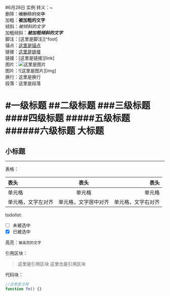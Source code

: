 #6月28日 实例
转义：\~  
删除：~~被删除的文字~~  
加粗：**被加粗的文字**  
倾斜：*被倾斜的文字*  
加粗倾斜：***被加粗倾斜的文字***  
脚注：[这里是脚注][^foot]  
锚点：[这里是锚点](#anchor)  
链接：[这里是链接](http://www.github.com/yandou)  
链接：[这里是链接][link]  
图片：![这里是图片](http://www.github.com/favicon.ico)  
图片：![这里是图片][img]  
换行：这里是换行  
段落：这里是段落

#一级标题
##二级标题
###三级标题
####四级标题
#####五级标题
######六级标题
大标题
=
小标题
-

---

表格：


|表头|表头|表头|
|:---|:---:|---:|
|单元格|单元格|单元格|
|单元格，文字左对齐|单元格，文字居中对齐|单元格，文字右对齐|

todolist:  
- [ ] 未被选中
- [x] 已被选中

高亮：`被高亮的文字`

引用区块：
> 这里是引用区块
> 这里也是引用区块

代码块：
```javascript
//这里是注释
function fn() {}
```
